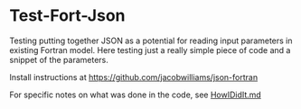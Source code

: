 # Test-Fort-Json

Testing putting together JSON as a potential for reading input parameters in existing Fortran model. Here testing just a really simple piece of code and a snippet of the parameters.

Install instructions at https://github.com/jacobwilliams/json-fortran

For specific notes on what was done in the code, see [HowIDidIt.md](https://github.com/uijkelly/test-fort-json/blob/master/src/HowIDidIt.md)
